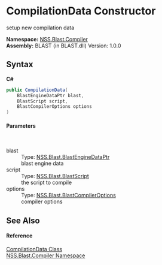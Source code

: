 # CompilationData Constructor 
 

setup new compilation data

**Namespace:**&nbsp;<a href="N_NSS_Blast_Compiler">NSS.Blast.Compiler</a><br />**Assembly:**&nbsp;BLAST (in BLAST.dll) Version: 1.0.0

## Syntax

**C#**<br />
``` C#
public CompilationData(
	BlastEngineDataPtr blast,
	BlastScript script,
	BlastCompilerOptions options
)
```


#### Parameters
&nbsp;<dl><dt>blast</dt><dd>Type: <a href="T_NSS_Blast_BlastEngineDataPtr">NSS.Blast.BlastEngineDataPtr</a><br />blast engine data</dd><dt>script</dt><dd>Type: <a href="T_NSS_Blast_BlastScript">NSS.Blast.BlastScript</a><br />the script to compile</dd><dt>options</dt><dd>Type: <a href="T_NSS_Blast_BlastCompilerOptions">NSS.Blast.BlastCompilerOptions</a><br />compiler options</dd></dl>

## See Also


#### Reference
<a href="T_NSS_Blast_Compiler_CompilationData">CompilationData Class</a><br /><a href="N_NSS_Blast_Compiler">NSS.Blast.Compiler Namespace</a><br />